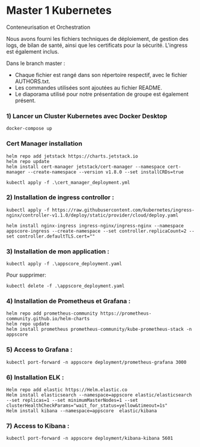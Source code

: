 # Master 1 Kubernetes
Conteneurisation et Orchestration

Nous avons fourni les fichiers techniques de déploiement, de gestion des logs, de bilan de santé, ainsi que les certificats pour la sécurité. L'ingress est également inclus.

Dans le branch master :

- Chaque fichier est rangé dans son répertoire respectif, avec le fichier AUTHORS.txt.
- Les commandes utilisées sont ajoutées au fichier README.
- Le diaporama utilisé pour notre présentation de groupe est également présent.


### 1)  Lancer un Cluster Kubernetes avec Docker Desktop
```console
docker-compose up
```
### Cert Manager installation
```console
helm repo add jetstack https://charts.jetstack.io
helm repo update
helm install cert-manager jetstack/cert-manager --namespace cert-manager --create-namespace --version v1.8.0 --set installCRDs=true

kubectl apply -f .\cert_manager_deployment.yml
```

### 2)  Installation de ingress controllor : 
```console
kubectl apply -f https://raw.githubusercontent.com/kubernetes/ingress-nginx/controller-v1.1.0/deploy/static/provider/cloud/deploy.yaml

helm install nginx-ingress ingress-nginx/ingress-nginx --namespace appscore-ingress --create-namespace --set controller.replicaCount=2 --set controller.defaultTLS.cert=""
```

### 3) Installation de mon application :

```console
kubectl apply -f .\appscore_deployment.yaml
```

Pour supprimer:

```console
kubectl delete -f .\appscore_deployment.yaml
```

### 4) Installation de Prometheus et Grafana :

```console
helm repo add prometheus-community https://prometheus-community.github.io/helm-charts
helm repo update
helm install prometheus prometheus-community/kube-prometheus-stack -n appscore
```

### 5) Access to Grafana :

```console
kubectl port-forward -n appscore deployment/prometheus-grafana 3000
```

### 6) Installation ELK :

```console
Helm repo add elastic https://Helm.elastic.co
Helm install elasticsearch --namespace=appscore elastic/elasticsearch --set replicas=1 --set minimumMasterNodes=1 --set clusterHealthCheckParams="wait_for_status=yellow&timeout=1s"
Helm install kibana --namespace=appscore  elastic/kibana
```

### 7) Access to Kibana :
```console
kubectl port-forward -n appscore deployment/kibana-kibana 5601
